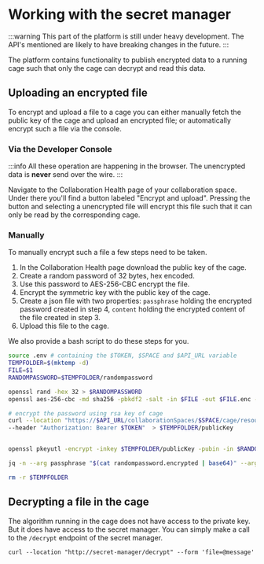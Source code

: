 # Working with the secret manager

:::warning
This part of the platform is still under heavy development. The API's mentioned are likely to have breaking changes in the future.
:::

The platform contains functionality to publish encrypted data to a running cage such that only the cage can decrypt and read this data.

## Uploading an encrypted file

To encrypt and upload a file to a cage you can either manually fetch the public key of the cage and upload an encrypted file; or automatically encrypt such a file via the console.

### Via the Developer Console

:::info
All these operation are happening in the browser. The unencrypted data is **never** send over the wire.
:::

Navigate to the Collaboration Health page of your collaboration space. Under there you'll find a button labeled "Encrypt and upload".
Pressing the button and selecting a unencrypted file will encrypt this file such that it can only be read by the corresponding cage.


### Manually

To manually encrypt such a file a few steps need to be taken.

1. In the Collaboration Health page download the public key of the cage.
2. Create a random password of 32 bytes, hex encoded.
3. Use this password to AES-256-CBC encrypt the file.
4. Encrypt the symmetric key with the public key of the cage.
5. Create a json file with two properties: `passphrase` holding the encrypted password created in step 4, `content` holding the encrypted content of the file created in step 3.
6. Upload this file to the cage.

We also provide a bash script to do these steps for you.

```bash
source .env # containing the $TOKEN, $SPACE and $API_URL variable
TEMPFOLDER=$(mktemp -d)
FILE=$1
RANDOMPASSWORD=$TEMPFOLDER/randompassword

openssl rand -hex 32 > $RANDOMPASSWORD
openssl aes-256-cbc -md sha256 -pbkdf2 -salt -in $FILE -out $FILE.enc -pass file:$RANDOMPASSWORD

# encrypt the password using rsa key of cage
curl --location "https://$API_URL/collaborationSpaces/$SPACE/cage/resources/output/public.pem" \
--header "Authorization: Bearer $TOKEN"  > $TEMPFOLDER/publicKey


openssl pkeyutl -encrypt -inkey $TEMPFOLDER/publicKey -pubin -in $RANDOMPASSWORD -out randompassword.encrypted

jq -n --arg passphrase "$(cat randompassword.encrypted | base64)" --arg file "$(cat $FILE.enc | base64)" '{"passphrase":$passphrase, "content": $file}' > message

rm -r $TEMPFOLDER
```

## Decrypting a file in the cage

The algorithm running in the cage does not have access to the private key. But it does have access to the secret manager.
You can simply make a call to the `/decrypt` endpoint of the secret manager.

```
curl --location "http://secret-manager/decrypt" --form 'file=@message'
```
